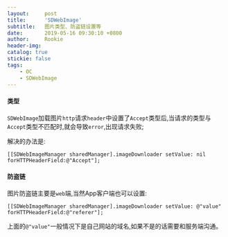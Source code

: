 ```yaml
---
layout:     post
title:      'SDWebImage'
subtitle:   图片类型、防盗链设置等
date:       2019-05-16 09:30:10 +0800
author:     Rookie
header-img: 
catalog: true
stickie: false
tags:
    - OC
    - SDWebImage
---
```


#### 类型

`SDWebImage`加载图片`http`请求`header`中设置了`Accept`类型后,当请求的类型与`Accept`类型不匹配时,就会导致`error`,出现请求失败;

解决的办法是:

```
[[SDWebImageManager sharedManager].imageDownloader setValue: nil forHTTPHeaderField:@"Accept"];
```

#### 防盗链

图片防盗链主要是`web`端,当然App客户端也可以设置:

```
[[SDWebImageManager sharedManager].imageDownloader setValue: @"value" forHTTPHeaderField:@"referer"];
```

上面的`@"value"`一般情况下是自己网站的域名,如果不是的话需要和服务端沟通。